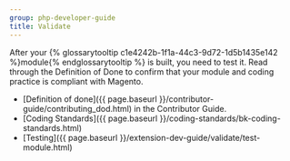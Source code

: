 ```yaml
---
group: php-developer-guide
title: Validate
---
```


After your {% glossarytooltip c1e4242b-1f1a-44c3-9d72-1d5b1435e142 %}module{% endglossarytooltip %} is built, you need to test it. Read through the Definition of Done to confirm that your module and coding practice is compliant with Magento.

* [Definition of done]({{ page.baseurl }}/contributor-guide/contributing_dod.html) in the Contributor Guide.
* [Coding Standards]({{ page.baseurl }}/coding-standards/bk-coding-standards.html) 
* [Testing]({{ page.baseurl }}/extension-dev-guide/validate/test-module.html)
